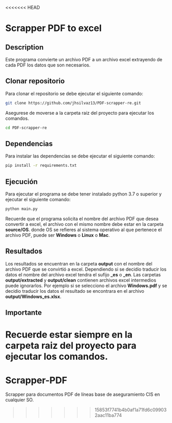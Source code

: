 <<<<<<< HEAD
# Scrapper PDF to excel
## Description
Este programa convierte un archivo PDF a un archivo excel extrayendo de cada PDF los datos que son necesarios.


## Clonar repositorio
Para clonar el repositorio se debe ejecutar el siguiente comando:

```bash
git clone https://github.com/jhsilvaz13/PDF-scrapper-re.git
```

Asegurese de moverse a la carpeta raiz del proyecto para ejecutar los comandos.

```bash
cd PDF-scrapper-re
```

## Dependencias
Para instalar las dependencias se debe ejecutar el siguiente comando:

```bash
pip install -r requirements.txt
```

## Ejecución
Para ejecutar el programa se debe tener instalado python 3.7 o superior y ejecutar el siguiente comando:

```bash
python main.py
```

Recuerde que el programa solicita el nombre del archivo PDF que desea convertir a excel, el archivo con el mismo nombre debe estar en la carpeta **source/OS**. donde OS se refieres al sistema operativo al que pertenece el archivo PDF, puede ser **Windows** o **Linux** o **Mac**.

## Resultados

Los resultados se encuentran en la carpeta **output** con el nombre del archivo PDF que se convirtió a excel. Dependiendo si se decidio traducir los datos el nombre del archivo excel tendra el sufijo **_es** o **_en**. Las carpetas **output/extracted** y **output/clean** contienen archivos excel intermedios puede ignorarlos. Por ejemplo si se selecciono el archivo **Windows.pdf** y se decidio traducir los datos el resultado se encontrara en el archivo **output/Windows_es.xlsx**.

## Importante
Recuerde estar siempre en la carpeta raiz del proyecto para ejecutar los comandos.
=======
# Scrapper-PDF
Scrapper para documentos PDF de líneas base de aseguramiento CIS en cualquier SO.
>>>>>>> 15853f7741b4b0af1a71fd6c099032aac11ba774
